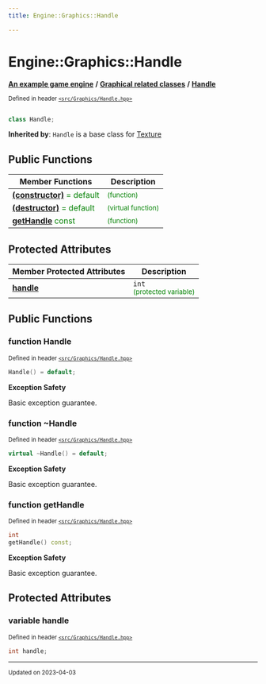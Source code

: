 ```yaml
---
title: Engine::Graphics::Handle

---
```


# Engine::Graphics::Handle

**[An example game engine](/libraries/group__Engine.md)** **/** **[Graphical related classes](/libraries/group__Graphics.md)** **/** 
**[Handle](/classes/classEngine_1_1Graphics_1_1Handle.md)**

<sup>Defined in header [`<src/Graphics/Handle.hpp>`](/files/Handle_8hpp.md#file-handle.hpp)</sup>



```cpp

class Handle;
```



**Inherited by**: `Handle` is a base class for
[Texture](/classes/classEngine_1_1Graphics_1_1Texture.md)

## Public Functions
| Member Functions | Description |
| -------------- | -------------- |
| **[(constructor)](/classes/classEngine_1_1Graphics_1_1Handle.md#function-handle)**  <span style="color:green">= default</span>|  <sup><span style="color:green">(function)</span></sup> |
| **[(destructor)](/classes/classEngine_1_1Graphics_1_1Handle.md#function-~handle)**  <span style="color:green">= default</span>|  <sup><span style="color:green">(virtual function)</span></sup> |
| **[getHandle](/classes/classEngine_1_1Graphics_1_1Handle.md#function-gethandle)** <span style="color:green">const</span>|  <sup><span style="color:green">(function)</span></sup> |


## Protected Attributes

| Member Protected Attributes| Description    |
| -------------- | -------------- |
| **[handle](/classes/classEngine_1_1Graphics_1_1Handle.md#variable-handle)** | `int`<br> <sup><span style="color:green">(protected variable)</span></sup> |

## Public Functions

### function Handle


<sup>Defined in header [`<src/Graphics/Handle.hpp>`](/files/Handle_8hpp.md#file-handle.hpp)</sup>

```cpp 
Handle() = default;
```




















**Exception Safety**

Basic exception guarantee.




### function ~Handle


<sup>Defined in header [`<src/Graphics/Handle.hpp>`](/files/Handle_8hpp.md#file-handle.hpp)</sup>

```cpp 
virtual ~Handle() = default;
```




















**Exception Safety**

Basic exception guarantee.




### function getHandle


<sup>Defined in header [`<src/Graphics/Handle.hpp>`](/files/Handle_8hpp.md#file-handle.hpp)</sup>

```cpp 
int
getHandle() const;
```




















**Exception Safety**

Basic exception guarantee.








## Protected Attributes

### variable handle

<sup>Defined in header [`<src/Graphics/Handle.hpp>`](/files/Handle_8hpp.md#file-handle.hpp)</sup>
```cpp
int handle;
```


-------------------------------

<sub>Updated on 2023-04-03</sub>